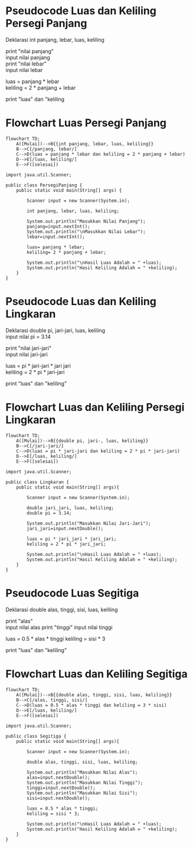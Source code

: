 # Pseudocode Luas dan Keliling Persegi Panjang #

Deklarasi int panjang, lebar, luas, keliling

print "nilai panjang"\
input nilai panjang\
print "nilai lebar"\
input nilai lebar

luas = panjang * lebar\
keliling = 2 * panjang + lebar

print "luas" dan "keliling

# Flowchart Luas Persegi Panjang #

```mermaid
flowchart TD;
    A([Mulai])-->B{{int panjang, lebar, luas, keliling}}
    B-->C[/panjang, lebar/]
    C-->D(luas = panjang * lebar dan keliling = 2 * panjang + lebar)
    D-->E[/luas, keliling/]
    E-->F([selesai])
```
    import java.util.Scanner;

    public class PersegiPanjang {
        public static void main(String[] args) {

            Scanner input = new Scanner(System.in);

            int panjang, lebar, luas, keliling;

            System.out.println("Masukkan Nilai Panjang");
            panjang=input.nextInt();
            System.out.println("\nMasukkan Nilai Lebar");
            lebar=input.nextInt();

            luas= panjang * lebar;
            keliling= 2 * panjang + lebar;

            System.out.println("\nHasil Luas Adalah = " +luas);
            System.out.println("Hasil Keliling Adalah = " +keliling);
        }
    }


# Pseudocode Luas dan Keliling Lingkaran #

Deklarasi double pi, jari-jari, luas, keliling\
input nilai pi = 3.14

print "nilai jari-jari"\
input nilai jari-jari

luas = pi * jari-jari * jari jari\
keliling = 2 * pi * jari-jari

print "luas" dan "keliling"

# Flowchart Luas dan Keliling Persegi Lingkaran #

```mermaid
flowchart TD;
    A([Mulai])-->B{{double pi, jari-, luas, keliling}}
    B-->C[/jari-jari/]
    C-->D(luas = pi * jari-jari dan keliling = 2 * pi * jari-jari)
    D-->E[/luas, keliling/]
    E-->F([selesai])
```

    import java.util.Scanner;

    public class Lingkaran {
        public static void main(String[] args){
        
            Scanner input = new Scanner(System.in);
        
            double jari_jari, luas, keliling;
            double pi = 3.14;

            System.out.println("Masukkan Nilai Jari-Jari");
            jari_jari=input.nextDouble();
        
            luas = pi * jari_jari * jari_jari;
            keliling = 2 * pi * jari_jari;

            System.out.println("\nHasil Luas Adalah = " +luas);
            System.out.println("Hasil Keliling Adalah = " +keliling);
        }
    }


# Pseudocode Luas Segitiga #

Deklarasi double alas, tinggi, sisi, luas, keliling

print "alas"\
input nilai alas
print "tinggi"
input nilai tinggi

luas = 0.5 * alas * tinggi
keliling = sisi * 3

print "luas" dan "keliling"

# Flowchart Luas dan Keliling Segitiga #

```mermaid
flowchart TD;
    A([Mulai])-->B{{double alas, tinggi, sisi, luas, keliling}}
    B-->C[/alas, tinggi, sisi/]
    C-->D(luas = 0.5 * alas * tinggi dan keliling = 3 * sisi)
    D-->E[/luas, keliling/]
    E-->F([selesai])
```

    import java.util.Scanner;

    public class Segitiga {
        public static void main(String[] args){

            Scanner input = new Scanner(System.in);
        
            double alas, tinggi, sisi, luas, keliling;

            System.out.println("Masukkan Nilai Alas");
            alas=input.nextDouble();
            System.out.println("Masukkan Nilai Tinggi");
            tinggi=input.nextDouble();
            System.out.println("Masukkan Nilai Sisi");
            sisi=input.nextDouble();
        
            luas = 0.5 * alas * tinggi;
            keliling = sisi * 3;

            System.out.println("\nHasil Luas Adalah = " +luas);
            System.out.println("Hasil Keliling Adalah = " +keliling);
        }
    }
